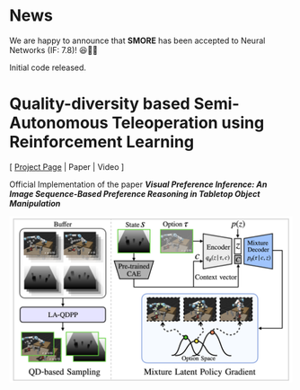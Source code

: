 # News

We are happy to announce that **SMORE** has been accepted to Neural Networks (IF: 7.8)! 😆🎉🎉

Initial code released.

# Quality-diversity based Semi-Autonomous Teleoperation using Reinforcement Learning

[ [Project Page](https://park-sangbeom.github.io/smore/) | Paper | Video ]

Official Implementation of the paper ***Visual Preference Inference: An Image Sequence-Based Preference Reasoning in Tabletop Object Manipulation***

![fig_overview](https://github.com/park-sangbeom/smore/raw/main/assets/images/fig3_smore_overview.png)